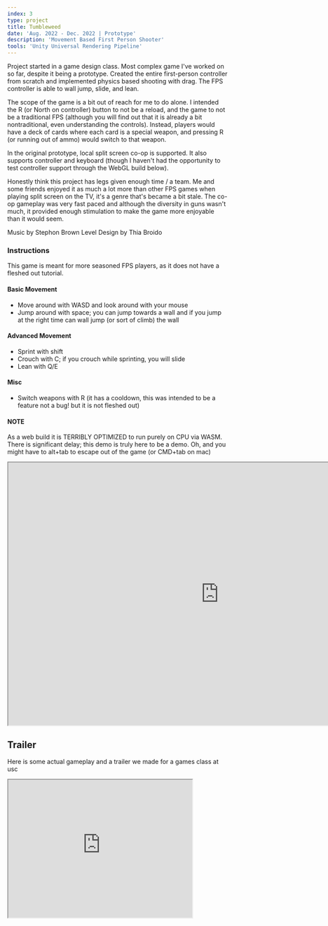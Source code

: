 ```yaml
---
index: 3
type: project
title: Tumbleweed
date: 'Aug. 2022 - Dec. 2022 | Prototype'
description: 'Movement Based First Person Shooter'
tools: 'Unity Universal Rendering Pipeline'
---
```

Project started in a game design class. Most complex game I've worked on so far, despite it being a prototype. Created the entire first-person controller from scratch and implemented physics based shooting with drag. The FPS controller is able to wall jump, slide, and lean.

The scope of the game is a bit out of reach for me to do alone. I intended the R (or North on controller) button to not be a reload, and the game to not be a traditional FPS (although you will find out that it is already a bit nontraditional, even understanding the controls). Instead, players would have a deck of cards where each card is a special weapon, and pressing R (or running out of ammo) would switch to that weapon.

In the original prototype, local split screen co-op is supported. It also supports controller and keyboard (though I haven't had the opportunity to test controller support through the WebGL build below).

Honestly think this project has legs given enough time / a team. Me and some friends enjoyed it as much a lot more than other FPS games when playing split screen on the TV, it's a genre that's became a bit stale. The co-op gameplay was very fast paced and although the diversity in guns wasn't much, it provided enough stimulation to make the game more enjoyable than it would seem.

Music by Stephon Brown
Level Design by Thia Broido

### Instructions
This game is meant for more seasoned FPS players, as it does not have a fleshed out tutorial.

#### Basic Movement
- Move around with WASD and look around with your mouse
- Jump around with space; you can jump towards a wall and if you jump at the right time can wall jump (or sort of climb) the wall

#### Advanced Movement
- Sprint with shift
- Crouch with C; if you crouch while sprinting, you will slide
- Lean with Q/E

#### Misc
- Switch weapons with R (it has a cooldown, this was intended to be a feature not a bug! but it is not fleshed out)

#### NOTE
As a web build it is TERRIBLY OPTIMIZED to run purely on CPU via WASM. There is significant delay; this demo is truly here to be a demo. Oh, and you might have to alt+tab to escape out of the game (or CMD+tab on mac)

<iframe src="https://i.simmer.io/@trooms/tumbleweed" style="width:960px;height:600px"></iframe>

## Trailer
Here is some actual gameplay and a trailer we made for a games class at usc
<iframe width="420" height="315"
src="https://www.youtube.com/embed/hmuE7-T4zCE?autoplay=1&mute=1&loop=1&controls=0">
</iframe>




